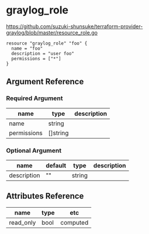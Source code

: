 # graylog_role

https://github.com/suzuki-shunsuke/terraform-provider-graylog/blob/master/resource_role.go

```
resource "graylog_role" "foo" {
  name = "foo"
  description = "user foo"
  permissions = ["*"]
}
```

## Argument Reference

### Required Argument

name | type | description
--- | --- | ---
name | string |
permissions | []string |

### Optional Argument

name | default | type | description
--- | --- | --- | ---
description | "" | string |

## Attributes Reference

name | type | etc
--- | --- | ---
read_only | bool | computed
